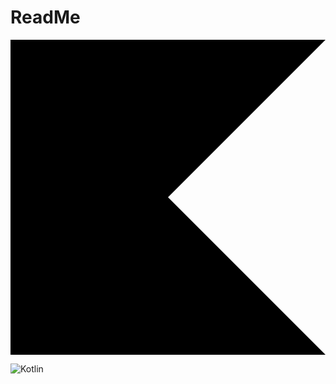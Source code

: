# ReadMe

<svg role="img" viewBox="0 0 24 24" xmlns="http://www.w3.org/2000/svg"><title>Kotlin</title><path d="M24 24H0V0h24L12 12Z"/></svg>

![Kotlin](https://img.shields.io/badge/Kotlin-#7F52FF.svg?&style=for-the-badge&logo=Kotlin&logoColor=#7F52FF)
